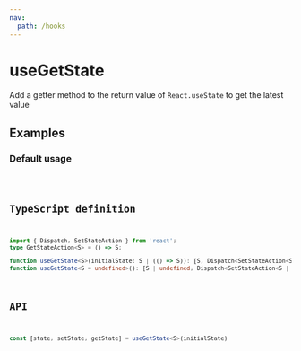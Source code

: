 ```yaml
---
nav:
  path: /hooks
---
```


# useGetState

Add a getter method to the return value of `React.useState` to get the latest value

## Examples

### Default usage

<code src="./demo/demo1.tsx" />

## TypeScript definition

```typescript
import { Dispatch, SetStateAction } from 'react';
type GetStateAction<S> = () => S;

function useGetState<S>(initialState: S | (() => S)): [S, Dispatch<SetStateAction<S>>, GetStateAction<S>];
function useGetState<S = undefined>(): [S | undefined, Dispatch<SetStateAction<S | undefined>>, GetStateAction<S | undefined>];
```

## API

```typescript
const [state, setState, getState] = useGetState<S>(initialState)
```
